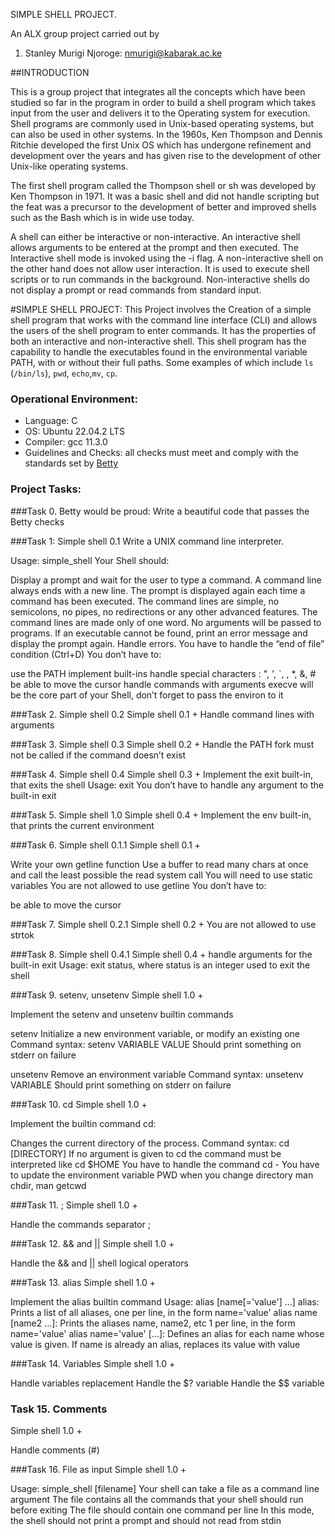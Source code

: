 SIMPLE SHELL PROJECT.

An ALX group project carried out by
1. Stanley Murigi Njoroge: nmurigi@kabarak.ac.ke


##INTRODUCTION

This is a group project that integrates all the concepts which have been studied so far in the program in order to
build a shell program which takes input from the user and delivers it to the Operating system for execution.
Shell programs are commonly used in Unix-based operating systems, but can also be used in other systems.
In the 1960s, Ken Thompson and Dennis Ritchie developed the first Unix OS which has undergone refinement
and development over the years and has given rise to the development of other Unix-like operating systems.

The first shell program called the Thompson shell or sh was developed by Ken Thompson in 1971.
It was a basic shell and did not handle scripting but the feat was a precursor to the development of better and
improved shells such as the Bash which is in wide use today.

A shell can  either be interactive or non-interactive. An interactive shell allows arguments to be
entered at the prompt and then executed. The Interactive shell mode is invoked using the -i flag.
A non-interactive shell on the other hand does not allow user interaction.
It is used to execute shell scripts or to run commands in the background.
Non-interactive shells do not display a prompt or read commands from standard input.

#SIMPLE SHELL PROJECT:
This Project involves the Creation of  a simple shell program that works with
the command line interface (CLI) and allows the users of the shell program to enter commands.
It has the properties of both an interactive and non-interactive shell. This shell program has the capability to
handle the executables found in the environmental variable PATH, with or without their full paths.
Some examples of which include ```ls``` (```/bin/ls```), ```pwd```, ```echo```,```mv```, ```cp```.

### Operational Environment:
* Language: C
* OS: Ubuntu 22.04.2 LTS
* Compiler: gcc  11.3.0
* Guidelines and Checks: all checks must meet and comply with the standards set by [Betty](https://github.com/holbertonschool/Betty/wiki)


### Project Tasks:

###Task 0. Betty would be proud:
Write a beautiful code that passes the Betty checks

###Task 1: Simple shell 0.1
Write a UNIX command line interpreter.

Usage: simple_shell
Your Shell should:

Display a prompt and wait for the user to type a command. A command line always ends with a new line.
The prompt is displayed again each time a command has been executed.
The command lines are simple, no semicolons, no pipes, no redirections or any other advanced features.
The command lines are made only of one word. No arguments will be passed to programs.
If an executable cannot be found, print an error message and display the prompt again.
Handle errors.
You have to handle the “end of file” condition (Ctrl+D)
You don’t have to:

use the PATH
implement built-ins
handle special characters : ", ', `, \, *, &, #
be able to move the cursor
handle commands with arguments
execve will be the core part of your Shell, don’t forget to pass the environ to it

###Task 2. Simple shell 0.2
Simple shell 0.1 +
Handle command lines with arguments

###Task 3. Simple shell 0.3
Simple shell 0.2 +
Handle the PATH
fork must not be called if the command doesn’t exist

###Task 4. Simple shell 0.4
Simple shell 0.3 +
Implement the exit built-in, that exits the shell
Usage: exit
You don’t have to handle any argument to the built-in exit

###Task 5. Simple shell 1.0
Simple shell 0.4 +
Implement the env built-in, that prints the current environment

###Task 6. Simple shell 0.1.1
Simple shell 0.1 +

Write your own getline function
Use a buffer to read many chars at once and call the least possible the read system call
You will need to use static variables
You are not allowed to use getline
You don’t have to:

be able to move the cursor

###Task 7. Simple shell 0.2.1
Simple shell 0.2 +
You are not allowed to use strtok

###Task 8. Simple shell 0.4.1
Simple shell 0.4 +
handle arguments for the built-in exit
Usage: exit status, where status is an integer used to exit the shell

###Task 9. setenv, unsetenv
Simple shell 1.0 +

Implement the setenv and unsetenv builtin commands

setenv
Initialize a new environment variable, or modify an existing one
Command syntax: setenv VARIABLE VALUE
Should print something on stderr on failure

unsetenv
Remove an environment variable
Command syntax: unsetenv VARIABLE
Should print something on stderr on failure

###Task 10. cd
Simple shell 1.0 +

Implement the builtin command cd:

Changes the current directory of the process.
Command syntax: cd [DIRECTORY]
If no argument is given to cd the command must be interpreted like cd $HOME
You have to handle the command cd -
You have to update the environment variable PWD when you change directory
man chdir, man getcwd

###Task 11. ;
Simple shell 1.0 +

Handle the commands separator ;

###Task 12. && and ||
Simple shell 1.0 +

Handle the && and || shell logical operators

###Task 13. alias
Simple shell 1.0 +

Implement the alias builtin command
Usage: alias [name[='value'] ...]
alias: Prints a list of all aliases, one per line, in the form name='value'
alias name [name2 ...]: Prints the aliases name, name2, etc 1 per line, in the form name='value'
alias name='value' [...]: Defines an alias for each name whose value is given. If name is already an alias, replaces its value with value

###Task 14. Variables
Simple shell 1.0 +

Handle variables replacement
Handle the $? variable
Handle the $$ variable

### Task 15. Comments
Simple shell 1.0 +

Handle comments (#)

###Task 16. File as input
Simple shell 1.0 +

Usage: simple_shell [filename]
Your shell can take a file as a command line argument
The file contains all the commands that your shell should run before exiting
The file should contain one command per line
In this mode, the shell should not print a prompt and should not read from stdin

